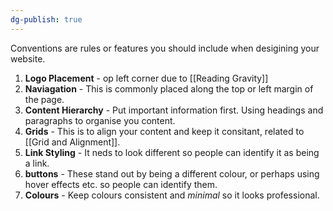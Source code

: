 ```yaml
---
dg-publish: true
---
```


Conventions are rules or features you should include when desigining your website.


1. **Logo Placement** - op left corner due to [[Reading Gravity]]
2. **Naviagation** - This is commonly placed along the top or left margin of the page.
3. **Content Hierarchy** - Put important information first. Using headings and paragraphs to organise you content.
4. **Grids** - This is to align your content and keep it consitant, related to [[Grid and Alignment]].
5. **Link Styling** - It neds to look different so people can identify it as being a link.
6. **buttons** - These stand out by being a different  colour, or perhaps using hover effects etc. so people can identify them.
7. **Colours** - Keep colours consistent and *minimal* so it looks professional.